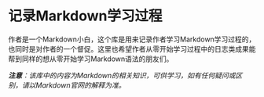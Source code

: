 # 记录Markdown学习过程

作者是一个Markdown小白，这个库是用来记录作者学习Markdown学习过程的，也同时是对作者的一个督促。这里也希望作者从零开始学习过程中的日志类成果能帮到同样的想从零开始学习Markdown语法的朋友们。

***注意**：该库中的内容为Markdown的相关知识，可供学习，如有任何疑问或区别，请以Markdown官网的解释为准。*
